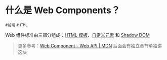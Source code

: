 
# 什么是 Web Components？

`#前端` `#HTML` 

Web 组件标准由三部分组成：[HTML 模板](https://developer.mozilla.org/docs/Web/Web_Components/Using_templates_and_slots)、[自定义元素](https://developer.mozilla.org/docs/Web/Web_Components/Using_custom_elements) 和 [Shadow DOM](https://developer.mozilla.org/docs/Web/Web_Components/Using_shadow_DOM)

> 更多参考：[Web Component - Web API | MDN](https://developer.mozilla.org/zh-CN/docs/Web/API/Web_components)
> 后面会有独立章节单独讲这块

